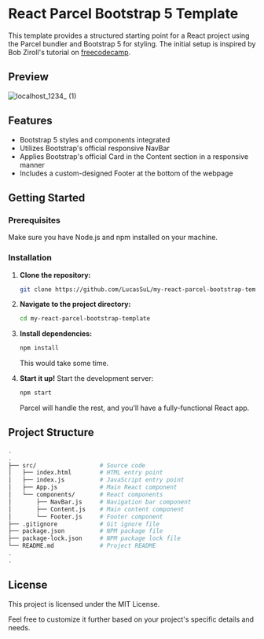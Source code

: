 # React Parcel Bootstrap 5 Template

This template provides a structured starting point for a React project using the Parcel bundler and Bootstrap 5 for styling. The initial setup is inspired by Bob Ziroll's tutorial on [freecodecamp](https://www.freecodecamp.org/news/how-to-up-a-react-app-with-parcel/).

## Preview
![localhost_1234_ (1)](https://github.com/LucasSuL/my-react-parcel-bootstrap-template/assets/109936384/f59f4e71-7fde-42ee-9e10-6984fd235084)

## Features
- Bootstrap 5 styles and components integrated
- Utilizes Bootstrap's official responsive NavBar
- Applies Bootstrap's official Card in the Content section in a responsive manner
- Includes a custom-designed Footer at the bottom of the webpage

## Getting Started

### Prerequisites

Make sure you have Node.js and npm installed on your machine.

### Installation

1. **Clone the repository:**
   ```bash
   git clone https://github.com/LucasSuL/my-react-parcel-bootstrap-template.git

2. **Navigate to the project directory:**
   ```bash
   cd my-react-parcel-bootstrap-template
   
3. **Install dependencies:**
   ```bash
   npm install
   ```
   This would take some time.
   
4. **Start it up!**
   Start the development server:
   ```bash
   npm start
   ```
   Parcel will handle the rest, and you'll have a fully-functional React app.

## Project Structure
```bash
.
.
├── src/                  # Source code
│   ├── index.html        # HTML entry point
│   ├── index.js          # JavaScript entry point
│   ├── App.js            # Main React component
│   └── components/       # React components
│       ├── NavBar.js     # Navigation bar component
│       ├── Content.js    # Main content component
│       └── Footer.js     # Footer component
├── .gitignore            # Git ignore file
├── package.json          # NPM package file
├── package-lock.json     # NPM package lock file
└── README.md             # Project README
.
.

```

## License

This project is licensed under the MIT License.

Feel free to customize it further based on your project's specific details and needs.
